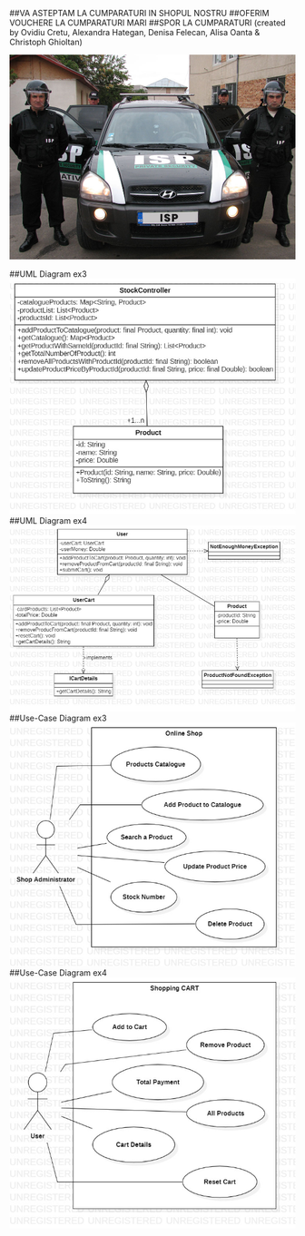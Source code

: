 
##VA ASTEPTAM LA CUMPARATURI IN SHOPUL NOSTRU
##OFERIM VOUCHERE LA CUMPARATURI MARI
##SPOR LA CUMPARATURI
(created by Ovidiu Cretu, Alexandra Hategan, Denisa Felecan, Alisa Oanta & Christoph Ghioltan)

![image](isp.jpg)

##UML Diagram ex3
![image](umlex3.jpg)
##UML Diagram ex4
![image](ex4uml.jpg)
##Use-Case Diagram ex3
![image](ex3usecase.jpg)
##Use-Case Diagram ex4
![image](ex4usecase.jpg)